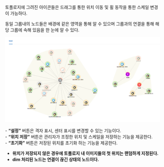 토폴로지에 그려진 아이콘들은 드래그를 통한 위치 이동 및 휠 동작을 통한 스케일 변경이 가능하다.

동일 그룹내의 노드들은 배경에 같은 영역을 통해 알 수 있으며 그룹과의 연결을 통해 해당 그룹에 속해 있음을 한 눈에 알 수 있다.

![위치 이동 및 스케일 변경](image-4.png)

&#45; **“설정”** 버튼은 격자 표시, 센터 표시를 변경할 수 있는 기능이다.  
&#45; **“위치 저장”** 버튼은 관리자가 조정한 위치 및 스케일을 저장하는 기능을 제공한다.  
&#45; **“초기화”** 버튼은 저장된 위치를 초기화 하는 기능을 제공한다.  

- **위치가 저장되지 않은 경우에 토폴로지 내 이미지들의 첫 위치는 랜덤하게 지정된다.**  
- **dim 처리된 노드는 연결이 끊긴 상태의 노드이다.**
